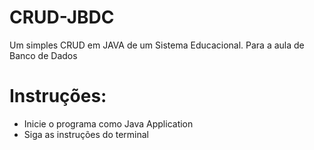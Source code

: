 # CRUD-JBDC
Um simples CRUD em JAVA de um Sistema Educacional. Para a aula de Banco de Dados

# Instruções: 

- Inicie o programa como Java Application
- Siga as instruções do terminal


